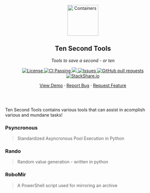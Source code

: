 <!-- header -->
<div align="center">
    <p>
    <!-- Header -->
        <img width="100px" src="https://img.stackshare.io/stack/979421/default_7b21deccd8ef4e667218f8a46721601eec9455f4.png"  alt="Containers" />
        <h2>Ten Second Tools</h2>
        <p><i>Tools to save a second - or ten</i></p>
    </p>
    <p>
    <!-- Shields -->
        <a href="https://github.com/armckinney/ten-second-tools/LICENSE.txt">
            <img alt="License" src="https://img.shields.io/github/license/armckinney/ten-second-tools.svg" />
        </a>
        <a href="https://github.com/armckinney/ten-second-tools/actions">
            <img alt="CI Passing" src="https://github.com/armckinney/ten-second-tools/workflows/CI/badge.svg" />
        </a>
        <a href="https://codecov.io/gh/armckinney/ten-second-tools">
            <img src="https://codecov.io/gh/armckinney/ten-second-tools/branch/master/graph/badge.svg" />
        </a>
        <a href="https://github.com/armckinney/ten-second-tools/issues">
            <img alt="Issues" src="https://img.shields.io/github/issues/armckinney/ten-second-tools" />
        </a>
        <a href="https://github.com/armckinney/ten-second-tools/pulls">
            <img alt="GitHub pull requests" src="https://img.shields.io/github/issues-pr/armckinney/ten-second-tools" />
        </a>
        <a href="https://stackshare.io/armck/ten-second-tools">
            <img alt="StackShare.io" src="http://img.shields.io/badge/tech-stack-0690fa.svg?label=StackShare.io">
        </a>
    </p>
    <p>
    <!-- Links -->
        <a href="#demo">View Demo</a>
        ·
        <a href="https://github.com/armckinney/ten-second-tools/issues/new/choose">Report Bug</a>
        ·
        <a href="https://github.com/armckinney/ten-second-tools/issues/new/choose">Request Feature</a>
    </p>
</div>
<br>
<br>

<!-- Description -->
Ten Second Tools contains various tools that can assist in acomplish various and mundane tasks!

### Psyncronous
> Standardized Asyncronous Pool Execution in Python

### Rando
> Random value generation - written in python

### RoboMir
> A PowerShell script used for mirroring an archive